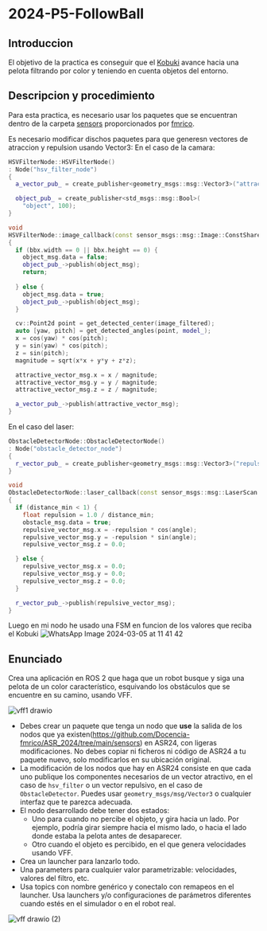 # 2024-P5-FollowBall
## Introduccion
El objetivo de la practica es conseguir que el [Kobuki](https://robots.ros.org/kobuki/) avance hacia una pelota filtrando por color y teniendo en cuenta objetos del entorno.

## Descripcion y procedimiento
Para esta practica, es necesario usar los paquetes que se encuentran dentro de la carpeta [sensors](https://github.com/Docencia-fmrico/ASR_2024/tree/main/sensors) proporcionados por [fmrico](https://github.com/fmrico). 

Es necesario modificar dischos paquetes para que generesn vectores de atraccion y repulsion usando Vector3:
En el caso de la camara:
```cpp
HSVFilterNode::HSVFilterNode()
: Node("hsv_filter_node")
{
  a_vector_pub_ = create_publisher<geometry_msgs::msg::Vector3>("attractive_vector", 10);

  object_pub_ = create_publisher<std_msgs::msg::Bool>(
    "object", 100);
}

void
HSVFilterNode::image_callback(const sensor_msgs::msg::Image::ConstSharedPtr & image)
{
  if (bbx.width == 0 || bbx.height == 0) {
    object_msg.data = false;
    object_pub_->publish(object_msg);
    return;
    
  } else {
    object_msg.data = true;
    object_pub_->publish(object_msg);
  }

  cv::Point2d point = get_detected_center(image_filtered);
  auto [yaw, pitch] = get_detected_angles(point, model_);
  x = cos(yaw) * cos(pitch);
  y = sin(yaw) * cos(pitch);
  z = sin(pitch);
  magnitude = sqrt(x*x + y*y + z*z);

  attractive_vector_msg.x = x / magnitude;
  attractive_vector_msg.y = y / magnitude;
  attractive_vector_msg.z = z / magnitude;

  a_vector_pub_->publish(attractive_vector_msg);
}
```

En el caso del laser:
```cpp
ObstacleDetectorNode::ObstacleDetectorNode()
: Node("obstacle_detector_node")
{
  r_vector_pub_ = create_publisher<geometry_msgs::msg::Vector3>("repulsive_vector", 10);
}

void
ObstacleDetectorNode::laser_callback(const sensor_msgs::msg::LaserScan::ConstSharedPtr & scan)
{
  if (distance_min < 1) {
    float repulsion = 1.0 / distance_min;
    obstacle_msg.data = true;
    repulsive_vector_msg.x = -repulsion * cos(angle);
    repulsive_vector_msg.y = -repulsion * sin(angle);
    repulsive_vector_msg.z = 0.0;

  } else {
    repulsive_vector_msg.x = 0.0;
    repulsive_vector_msg.y = 0.0;
    repulsive_vector_msg.z = 0.0;
  }

  r_vector_pub_->publish(repulsive_vector_msg);
}
```

Luego en mi nodo he usado una FSM en funcion de los valores que reciba el Kobuki
![WhatsApp Image 2024-03-05 at 11 41 42](https://github.com/Docencia-fmrico/p5-followball-jmartinm2021/assets/92941332/e5b24590-59fd-486b-bb96-8c9408ec3479)


## Enunciado
Crea una aplicación en ROS 2 que haga que un robot busque y siga una pelota de un color característico, esquivando los obstáculos que se encuentre en su camino, usando VFF.

![vff1 drawio](https://github.com/Docencia-fmrico/2024-P6-FollowBall/assets/3810011/f485341e-c5b3-4515-b5c8-673b6e708632)

* Debes crear un paquete que tenga un nodo que **use** la salida de los nodos que ya existen(https://github.com/Docencia-fmrico/ASR_2024/tree/main/sensors) en ASR24, con ligeras modificaciones. No debes copiar ni ficheros ni código de ASR24 a tu paquete nuevo, solo modificarlos en su ubicación original.
* La modificación de los nodos que hay en ASR24 consiste en que cada uno publique los componentes necesarios de un vector atractivo, en el caso de `hsv_filter` o un vector repulsivo, en el caso de `ObstacleDetector`. Puedes usar `geometry_msgs/msg/Vector3` o cualquier interfaz que te parezca adecuada.
* El nodo desarrollado debe tener dos estados:
    * Uno para cuando no percibe el objeto, y gira hacia un lado. Por ejemplo, podría girar siempre hacia el mismo lado, o hacia el lado donde estaba la pelota antes de desaparecer.
    * Otro cuando el objeto es percibido, en el que genera velocidades usando VFF.
* Crea un launcher para lanzarlo todo.
* Una parameters para cualquier valor parametrizable: velocidades, valores del filtro, etc.
* Usa topics con nombre genérico y conectalo con remapeos en el launcher. Usa launchers y/o configuraciones de parámetros diferentes cuando estés en el simulador o en el robot real.

![vff drawio (2)](https://github.com/Docencia-fmrico/2024-P6-FollowBall/assets/3810011/4519e857-a055-4049-a6da-0b42efe2d787)
